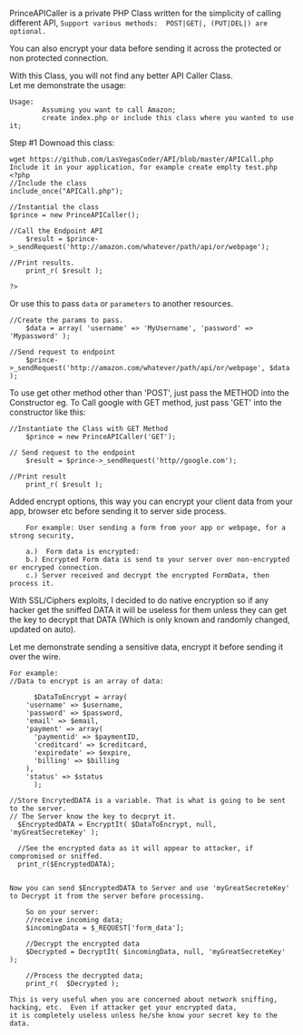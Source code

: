 PrinceAPICaller is a private PHP Class written for the simplicity of calling different API, 
	`Support various methods: 
	POST|GET|, (PUT|DEL|) are optional.`

You can also encrypt your data before sending it across the protected or non protected connection.

With this Class, you will not find any better API Caller Class.  
Let me demonstrate the usage: 

	Usage:
			Assuming you want to call Amazon;
			create index.php or include this class where you wanted to use it;
		
Step #1 Downoad this class:

	wget https://github.com/LasVegasCoder/API/blob/master/APICall.php
	Include it in your application, for example create emplty test.php
	<?php
	//Include the class
	include_once("APICall.php");
	
	//Instantial the class
	$prince = new PrinceAPICaller();  
	
	//Call the Endpoint API
      	$result = $prince->_sendRequest('http://amazon.com/whatever/path/api/or/webpage');
	
	//Print results.
      	print_r( $result );
		
	?>

Or use this to pass `data` or `parameters` to another resources.
	
	//Create the params to pass.	
        $data = array( 'username' => 'MyUsername', 'password' => 'Mypassword' );
	
	//Send request to endpoint
        $prince->_sendRequest('http://amazon.com/whatever/path/api/or/webpage', $data );
			
To use get other method other than 'POST', just pass the METHOD into the Constructor
eg. To Call google with GET method, just pass 'GET' into the constructor like this:
	
	//Instantiate the Class with GET Method
        $prince = new PrinceAPICaller('GET');
	
	// Send request to the endpoint
        $result = $prince->_sendRequest('http//google.com');
	
	//Print result
        print_r( $result );
		
Added encrypt options, this way you can encrypt your client data from your app, 
browser etc before sending it to server side process.
		
		For example: User sending a form from your app or webpage, for a strong security,
		
		a.)  Form data is encrypted:
		b.) Encrypted Form data is send to your server over non-encrypted or encryped connection.
		c.) Server received and decrypt the encrypted FormData, then process it.
		
With SSL/Ciphers exploits, I decided to do native encryption so if any hacker get the sniffed DATA 
it will be useless for them unless they can get the key to decrypt that DATA 
(Which is only known and randomly changed, updated on auto).
		
Let me demonstrate sending a sensitive data, encrypt it before sending it over the wire.
	
	
	For example:
	//Data to encrypt is an array of data:
	
	      $DataToEncrypt = array(
		'username' => $username,
		'password' => $password,
		'email' => $email,
		'payment' => array(
		  'paymentid' => $paymentID,
		  'creditcard' => $creditcard,
		  'expiredate' => $expire,
		  'billing' => $billing
		),
		'status' => $status
	      );
	
	//Store EncrytedDATA is a variable. That is what is going to be sent to the server.
	// The Server know the key to decpryt it.
      $EncryptedDATA = EncryptIt( $DataToEncrypt, null, 'myGreatSecreteKey' );
      
      //See the encrypted data as it will appear to attacker, if compromised or sniffed.
      print_r($EncryptedDATA);
		

	Now you can send $EncryptedDATA to Server and use 'myGreatSecreteKey' to Decrypt it from the server before processing.
		
		So on your server:
		//receive incoming data;
		$incomingData = $_REQUEST['form_data'];

		//Decrypt the encrypted data
		$Decrypted = DecryptIt( $incomingData, null, 'myGreatSecreteKey' );

		//Process the decrypted data;
		print_r(  $Decrypted );
		  
	This is very useful when you are concerned about network sniffing, hacking, etc.  Even if attacker get your encrypted data, 
	it is completely useless unless he/she know your secret key to the data.
